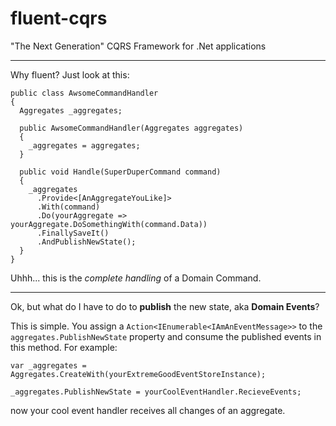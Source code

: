 # fluent-cqrs
"The Next Generation" CQRS Framework for .Net applications

---

Why fluent? Just look at this:

    public class AwsomeCommandHandler 
    {
      Aggregates _aggregates;
    
      public AwsomeCommandHandler(Aggregates aggregates)
      {
        _aggregates = aggregates;
      }
      
      public void Handle(SuperDuperCommand command)
      {
        _aggregates
          .Provide<[AnAggregateYouLike]>
          .With(command)
          .Do(yourAggregate => yourAggregate.DoSomethingWith(command.Data))
          .FinallySaveIt()
          .AndPublishNewState();
      }
    }

Uhhh... this is the *complete handling* of a Domain Command.

---

Ok, but what do I have to do to **publish** the new state, aka **Domain Events**?

This is simple. You assign a `Action<IEnumerable<IAmAnEventMessage>>` to the `aggregates.PublishNewState` property and consume the published events in this method. For example:

    var _aggregates = Aggregates.CreateWith(yourExtremeGoodEventStoreInstance);
    
    _aggregates.PublishNewState = yourCoolEventHandler.RecieveEvents;
    
now your cool event handler receives all changes of an aggregate.


